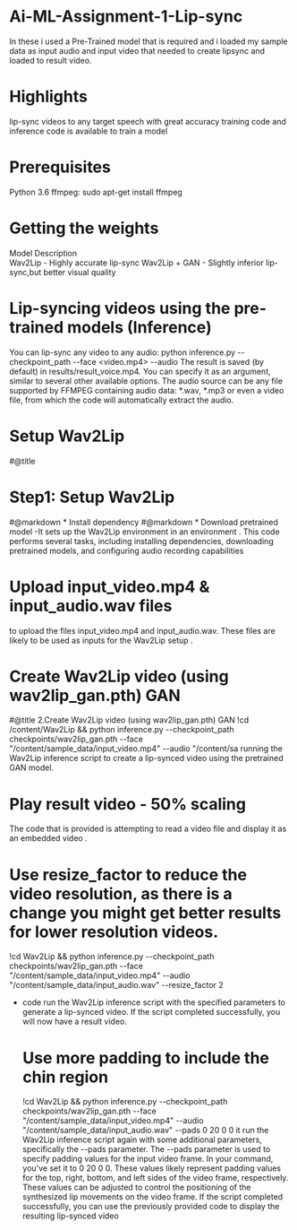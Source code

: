 # Ai-ML-Assignment-1-Lip-sync
In these i used a Pre-Trained model that is required and i loaded my sample data as input audio and input video that needed to create lipsync and loaded to result video.
# Highlights
lip-sync videos to any target speech with great accuracy
training code and inference code is available to train a model
# Prerequisites
Python 3.6
ffmpeg: sudo apt-get install ffmpeg
# Getting the weights
Model               Description            
Wav2Lip             - Highly accurate lip-sync
Wav2Lip + GAN        - Slightly inferior lip-sync,but better visual quality
# Lip-syncing videos using the pre-trained models (Inference)
You can lip-sync any video to any audio:
python inference.py --checkpoint_path <ckpt> --face <video.mp4> --audio <an-audio-source> 
The result is saved (by default) in results/result_voice.mp4. You can specify it as an argument, similar to several other available options. The audio source can be any file supported by FFMPEG containing audio data: *.wav, *.mp3 or even a video file, from which the code will automatically extract the audio.
# Setup Wav2Lip
#@title <h1>Step1: Setup Wav2Lip</h1>
#@markdown * Install dependency
#@markdown * Download pretrained model
-It sets up the Wav2Lip environment in an environment . This code performs several tasks, including installing dependencies, downloading pretrained models, and configuring audio recording capabilities
# Upload input_video.mp4 & input_audio.wav files
to upload the files input_video.mp4 and input_audio.wav. These files are likely to be used as inputs for the Wav2Lip setup .
# Create Wav2Lip video (using wav2lip_gan.pth) GAN
 #@title 2.Create Wav2Lip video (using wav2lip_gan.pth) GAN
!cd /content/Wav2Lip && python inference.py --checkpoint_path checkpoints/wav2lip_gan.pth --face "/content/sample_data/input_video.mp4" --audio "/content/sa
running the Wav2Lip inference script to create a lip-synced video using the pretrained GAN model.
# Play result video - 50% scaling
The code that is provided is attempting to read a video file and display it as an embedded video .
# Use resize_factor to reduce the video resolution, as there is a change you might get better results for lower resolution videos.
!cd Wav2Lip && python inference.py --checkpoint_path checkpoints/wav2lip_gan.pth --face "/content/sample_data/input_video.mp4" --audio "/content/sample_data/input_audio.wav" --resize_factor 2
- code run the Wav2Lip inference script with the specified parameters to generate a lip-synced video. If the script completed successfully, you will now have a result video.
  # Use more padding to include the chin region
   !cd Wav2Lip && python inference.py --checkpoint_path checkpoints/wav2lip_gan.pth --face "/content/sample_data/input_video.mp4" --audio "/content/sample_data/input_audio.wav" --pads 0 20 0 0
  it run the Wav2Lip inference script again with some additional parameters, specifically the --pads parameter. The --pads parameter is used to specify padding values for the input video frame. In your command, you've set it to 0 20 0 0.
These values likely represent padding values for the top, right, bottom, and left sides of the video frame, respectively. These values can be adjusted to control the positioning of the synthesized lip movements on the video frame.
If the script completed successfully, you can use the previously provided code to display the resulting lip-synced video 
